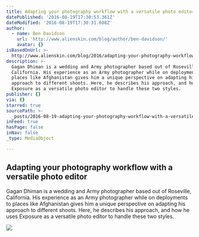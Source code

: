 ```yaml
---
title: Adapting your photography workflow with a versatile photo editor
datePublished: '2016-08-19T17:30:53.361Z'
dateModified: '2016-08-19T17:30:31.608Z'
author:
  - name: Ben Davidson
    url: 'http://www.alienskin.com/blog/author/ben-davidson/'
    avatar: {}
isBasedOnUrl: >-
  http://www.alienskin.com/blog/2016/adapting-your-photography-workflow-gagan-dhiman/
description: >-
  Gagan Dhiman is a wedding and Army photographer based out of Roseville,
  California. His experience as an Army photographer while on deployments to
  places like Afghanistan gives him a unique perspective on adapting his
  approach to different shoots. Here, he describes his approach, and how he uses
  Exposure as a versatile photo editor to handle these two styles.
publisher: {}
via: {}
starred: true
sourcePath: >-
  _posts/2016-08-19-adapting-your-photography-workflow-with-a-versatile-photo-ed.md
inFeed: true
hasPage: false
inNav: false
_type: MediaObject

---
```

<article style=""><h1>Adapting your photography workflow with a versatile photo editor</h1><p>Gagan Dhiman is a wedding and Army photographer based out of Roseville, California. His experience as an Army photographer while on deployments to places like Afghanistan gives him a unique perspective on adapting his approach to different shoots. Here, he describes his approach, and how he uses Exposure as a versatile photo editor to handle these two styles.</p><img src="http://www.alienskin.com/site/wp-content/uploads/2016/08/10842328_1020927174600486_8162154520922571325_oCROP.jpg" /></article>